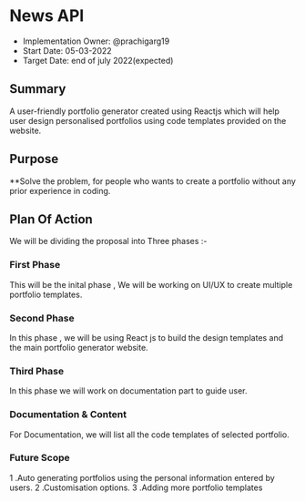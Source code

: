 # News API

- Implementation Owner: @prachigarg19
- Start Date: 05-03-2022
- Target Date: end of july 2022(expected)

## Summary

[summary]: #summary

A user-friendly portfolio generator created using Reactjs which will help user design personalised portfolios using code templates provided on the website.


## Purpose 

[problem-statement]: #problem-statement

**Solve the problem, for people who wants to create a portfolio without any prior experience in coding. 
## Plan Of Action

[design-proposal]: #design-proposal

We will be dividing the proposal into Three phases :-

### First Phase
This will be the inital phase , We will be working on UI/UX to create multiple portfolio templates.

### Second Phase
In this phase , we will be using React js to build the design templates and the main portfolio generator website.

### Third Phase
In this phase we will work on documentation part to guide user.


### Documentation & Content
For Documentation, we will list all the code templates of selected portfolio.

### Future Scope
1 .Auto generating portfolios using the personal information entered by users.
2 .Customisation options.
3 .Adding more portfolio templates
